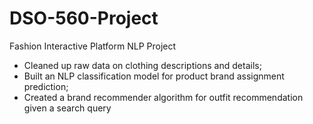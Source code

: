 # DSO-560-Project
Fashion Interactive Platform NLP Project
- Cleaned up raw data on clothing descriptions and details; 
- Built an NLP classification model for product brand assignment prediction; 
- Created a brand recommender algorithm for outfit recommendation given a search query
